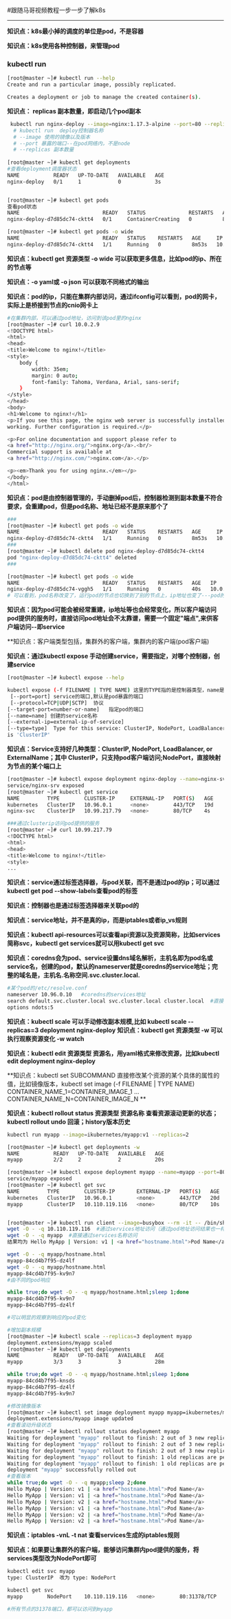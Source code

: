 #跟随马哥视频教程一步一步了解k8s

---------

**知识点：k8s最小掉的调度的单位是pod，不是容器**

**知识点：k8s使用各种控制器，来管理pod**

### kubectl run
```bash
[root@master ~]# kubectl run --help
Create and run a particular image, possibly replicated.

Creates a deployment or job to manage the created container(s).
```

**知识点： replicas 副本数量，即启动几个pod副本**


```bash
 kubectl run nginx-deploy --image=nginx:1.17.3-alpine --port=80 --replicas=1
  # kubectl run  deploy控制器名称
  # --image 使用的镜像以及版本
  # --port 暴露的端口--在pod网络内，不是node
  # --replicas 副本数量
  
[root@master ~]# kubectl get deployments  
#查看deployment调度器状态
NAME           READY   UP-TO-DATE   AVAILABLE   AGE
nginx-deploy   0/1     1            0           3s


[root@master ~]# kubectl get pods
查看pod状态
NAME                           READY   STATUS              RESTARTS   AGE
nginx-deploy-d7d85dc74-cktt4   0/1     ContainerCreating   0          8s

[root@master ~]# kubectl get pods -o wide
NAME                           READY   STATUS    RESTARTS   AGE     IP         NODE    NOMINATED NODE   READINESS GATES
nginx-deploy-d7d85dc74-cktt4   1/1     Running   0          8m53s   10.0.2.9   node2   <none>           <none>

```
**知识点：kubectl get 资源类型  -o wide  可以获取更多信息，比如pod的ip、所在的节点等**

**知识点：-o yaml或 -o json 可以获取不同格式的输出**


**知识点：pod的ip，只能在集群内部访问，通过ifconfig可以看到，pod的网卡，实际上是桥接到节点的cnio网卡上**


```bash
#在集群内部，可以通过pod地址，访问到该pod里的nginx
[root@master ~]# curl 10.0.2.9
<!DOCTYPE html>
<html>
<head>
<title>Welcome to nginx!</title>
<style>
    body {
        width: 35em;
        margin: 0 auto;
        font-family: Tahoma, Verdana, Arial, sans-serif;
    }
</style>
</head>
<body>
<h1>Welcome to nginx!</h1>
<p>If you see this page, the nginx web server is successfully installed and
working. Further configuration is required.</p>

<p>For online documentation and support please refer to
<a href="http://nginx.org/">nginx.org</a>.<br/>
Commercial support is available at
<a href="http://nginx.com/">nginx.com</a>.</p>

<p><em>Thank you for using nginx.</em></p>
</body>
</html>
```
**知识点：pod是由控制器管理的，手动删掉pod后，控制器检测到副本数量不符合要求，会重建pod，但是pod名称、地址已经不是原来那个了**


```bash
###
[root@master ~]# kubectl get pods -o wide
NAME                           READY   STATUS    RESTARTS   AGE     IP         NODE    NOMINATED NODE   READINESS GATES
nginx-deploy-d7d85dc74-cktt4   1/1     Running   0          8m53s   10.0.2.9   node2   <none>           <none>
###
[root@master ~]# kubectl delete pod nginx-deploy-d7d85dc74-cktt4
pod "nginx-deploy-d7d85dc74-cktt4" deleted
###

[root@master ~]# kubectl get pods -o wide
NAME                           READY   STATUS    RESTARTS   AGE   IP          NODE    NOMINATED NODE   READINESS GATES
nginx-deploy-d7d85dc74-vggh5   1/1     Running   0          40s   10.0.1.10   node1   <none>           <none>
# 可以看到，pod名称改变了，运行pod的节点也切换到了别的节点上，ip地址也变了---pod的ip段，是在使用kubeadm创建集群时指定的
```
**知识点：因为pod可能会被经常重建，ip地址等也会经常变化，所以客户端访问pod提供的服务时，直接访问pod地址会不太靠谱，需要一个固定"端点",来供客户端访问--即service**

**知识点：客户端类型包括，集群外的客户端，集群内的客户端(pod客户端)


**知识点：通过kubectl expose 手动创建service，需要指定，对哪个控制器，创建service**

```bash
[root@master ~]# kubectl expose --help

kubectl expose (-f FILENAME | TYPE NAME) 这里的TYPE指的是控制器类型，name是控制器名称 
 [--port=port] service的端口,默认是pod暴露的端口
 [--protocol=TCP|UDP|SCTP]  协议
[--target-port=number-or-name]   指定pod的端口
[--name=name] 创建的service名称
[--external-ip=external-ip-of-service] 
[--type=type]  Type for this service: ClusterIP, NodePort, LoadBalancer, or ExternalName. Default
is 'ClusterIP'

```

**知识点：Service支持好几种类型：ClusterIP, NodePort, LoadBalancer, or ExternalName；其中 ClusterIP，只支持pod客户端访问;NodePort，直接映射为节点的某个端口上**


```bash
[root@master ~]# kubectl expose deployment nginx-deploy --name=nginx-svc
service/nginx-srv exposed
[root@master ~]# kubectl get service
NAME         TYPE        CLUSTER-IP     EXTERNAL-IP   PORT(S)   AGE
kubernetes   ClusterIP   10.96.0.1      <none>        443/TCP   19d
nginx-svc    ClusterIP   10.99.217.79   <none>        80/TCP    4s

###通过clusterip访问pod提供的服务
[root@master ~]# curl 10.99.217.79
<!DOCTYPE html>
<html>
<head>
<title>Welcome to nginx!</title>
<style>
...

```
**知识点：service通过标签选择器，与pod关联，而不是通过pod的ip；可以通过kubectl get pod --show-labels查看pod的标签**

**知识点：控制器也是通过标签选择器来关联pod的**

**知识点：service地址，并不是真的ip，而是iptables或者ip_vs规则**

**知识点：kubectl api-resources可以查看api资源以及资源简称，比如services简称svc，kubectl get services就可以用kubectl get svc**

**知识点：coredns会为pod、service设置dns域名解析，主机名即为pod名或service名，创建的pod，默认的nameserver就是coredns的service地址；完整的域名是，主机名.名称空间.svc.cluster.local.**

```bash
#某个pod的/etc/resolve.conf
nameserver 10.96.0.10   #coredns的services地址
search default.svc.cluster.local svc.cluster.local cluster.local  #直接解析主机名时，会默认解析这些域
options ndots:5
```

**知识点：kubectl scale 可以手动修改副本规模,比如 kubectl scale --replicas=3 deployment nginx-deploy**
**知识点：kubectl get 资源类型  -w 可以执行观察资源变化  -w  watch**

**知识点：kubectl edit 资源类型 资源名，用yaml格式来修改资源，比如kubectl edit deployment nginx-deploy**

**知识点：kubectl set SUBCOMMAND 直接修改某个资源的某个具体的属性的值，比如镜像版本，kubectl set image (-f FILENAME | TYPE NAME) CONTAINER_NAME_1=CONTAINER_IMAGE_1 ... CONTAINER_NAME_N=CONTAINER_IMAGE_N **

**知识点：kubectl rollout status 资源类型 资源名称 查看资源滚动更新的状态；kubectl rollout undo 回滚；history版本历史**

```bash
kubectl run myapp --image=ikubernetes/myapp:v1 --replicas=2

[root@master ~]# kubectl get deployments -w
NAME           READY   UP-TO-DATE   AVAILABLE   AGE
myapp          2/2     2            2           20s

[root@master ~]# kubectl expose deployment myapp --name=myapp --port=80
service/myapp exposed
[root@master ~]# kubectl get svc
NAME         TYPE        CLUSTER-IP       EXTERNAL-IP   PORT(S)   AGE
kubernetes   ClusterIP   10.96.0.1        <none>        443/TCP   20d
myapp        ClusterIP   10.110.119.116   <none>        80/TCP    10s


[root@master ~]# kubectl run client --image=busybox --rm -it -- /bin/sh  #使用busybox镜像，创建一个pod，当做客户端，--rm 表示退出即删
wget -O - -q 10.110.119.116  #通过services地址访问（通过pod地址访问结果也一样)
wget -O - -q myapp  #直接通过services名称访问
结果均为 Hello MyApp | Version: v1 | <a href="hostname.html">Pod Name</a>

wget -O - -q myapp/hostname.html 
myapp-84cd4b7f95-dz4lf     
wget -O - -q myapp/hostname.html 
myapp-84cd4b7f95-kv9n7
#由不同的pod响应

while true;do wget -O - -q myapp/hostname.html;sleep 1;done
myapp-84cd4b7f95-kv9n7
myapp-84cd4b7f95-dz4lf

#可以明显的观察到响应的pod变化

#增加副本规模
[root@master ~]# kubectl scale --replicas=3 deployment myapp
deployment.extensions/myapp scaled
[root@master ~]# kubectl get deployments
NAME           READY   UP-TO-DATE   AVAILABLE   AGE
myapp          3/3     3            3           28m

while true;do wget -O - -q myapp/hostname.html;sleep 1;done
myapp-84cd4b7f95-knsds
myapp-84cd4b7f95-dz4lf
myapp-84cd4b7f95-kv9n7

#修改镜像版本
[root@master ~]# kubectl set image deployment myapp myapp=ikubernetes/myapp:v2
deployment.extensions/myapp image updated
#查看滚动升级状态
[root@master ~]# kubectl rollout status deployment myapp
Waiting for deployment "myapp" rollout to finish: 2 out of 3 new replicas have been updated...
Waiting for deployment "myapp" rollout to finish: 2 out of 3 new replicas have been updated...
Waiting for deployment "myapp" rollout to finish: 2 out of 3 new replicas have been updated...
Waiting for deployment "myapp" rollout to finish: 1 old replicas are pending termination...
Waiting for deployment "myapp" rollout to finish: 1 old replicas are pending termination...
deployment "myapp" successfully rolled out
#查看版本
while true;do wget -O - -q myapp;sleep 2;done
Hello MyApp | Version: v1 | <a href="hostname.html">Pod Name</a>
Hello MyApp | Version: v1 | <a href="hostname.html">Pod Name</a>
Hello MyApp | Version: v2 | <a href="hostname.html">Pod Name</a>
Hello MyApp | Version: v1 | <a href="hostname.html">Pod Name</a>
Hello MyApp | Version: v2 | <a href="hostname.html">Pod Name</a>
Hello MyApp | Version: v2 | <a href="hostname.html">Pod Name</a>
```


**知识点：iptables -vnL -t nat 查看services生成的iptables规则**

**知识点：如果要让集群外的客户端，能够访问集群内pod提供的服务，将services类型改为NodePort即可**

```bash
kubectl edit svc myapp
type: ClusterIP  改为 type: NodePort

kubectl get svc
myapp        NodePort    10.110.119.116   <none>        80:31378/TCP   41m

#所有节点的31378端口，都可以访问到myapp
```
